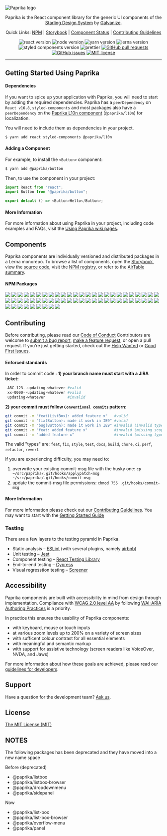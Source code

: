 ![Paprika logo](https://user-images.githubusercontent.com/10501940/52080175-07327400-254c-11e9-9748-7a00f93a13a8.png)

<p align="center">Paprika is the React component library for the generic UI components of the <a href="https://design.wegalvanize.com/">Starling Design System</a> by <a href="https://www.wegalvanize.com/">Galvanize</a>.</p>
<p align="center">
  Quick Links: 
  <a href="https://www.npmjs.com/org/paprika">NPM</a> |
  <a href="https://paprika.highbond.com/">Storybook</a> |
  <a href="https://airtable.com/shrkJwkvtbgc3FT22">Component Status</a> |
  <a href="https://github.com/acl-services/paprika/wiki">Contributing Guidelines</a>
</p>
<p align="center">
  <img alt="react version" src="https://img.shields.io/badge/react-v16.8.2-green.svg">
  <img alt="node version" src="https://img.shields.io/badge/node-v10.0.0%2B-brightgreen.svg">
  <img alt="yarn version" src="https://img.shields.io/badge/yarn-v1.12.3%2B-yellowgreen.svg">
  <img alt="lerna version" src="https://img.shields.io/badge/lerna-v3.13.0-blue.svg">
  <img alt="styled components version" src="https://img.shields.io/badge/styled--components-4.2.0-yellow">
  <img alt="prettier" src="https://img.shields.io/badge/codestyle-prettier-%23ff69b4">
  <a href="https://github.com/acl-services/paprika/pulls"><img alt="GitHub pull requests" src="https://img.shields.io/github/issues-pr/acl-services/paprika"></a>
  <a href="https://github.com/acl-services/paprika/issues"><img alt="GitHub issues" src="https://img.shields.io/github/issues/acl-services/paprika"></a>
  <a href="https://github.com/acl-services/paprika/blob/master/LICENSE"><img alt="MIT license" src="https://img.shields.io/github/license/acl-services/paprika"></a>
</p>

---

## Getting Started Using Paprika

#### Dependencies

If you want to spice up your application with Paprika, you will need to start by adding the required dependencies. Paprika has a `peerDependency` on `React v16.8`, `styled-components` and most packages also have a `peerDependency` on the [Paprika L10n component](https://github.com/acl-services/paprika/blob/master/packages/L10n/README.md) (`@paprika/l10n`) for localization.

You will need to include them as dependencies in your project.

```sh
$ yarn add react styled-components @paprika/l10n
```

#### Adding a Component

For example, to install the `<Button>` component:

```sh
$ yarn add @paprika/button
```

Then, to use the component in your project:

```js
import React from "react";
import Button from "@paprika/button";

export default () => <Button>Hello</Button>;
```

#### More Information

For more information about using Paprika in your project, including code examples and FAQs, visit the [Using Paprika wiki pages](https://github.com/acl-services/paprika/wiki/Using-Paprika).

## Components

Paprika components are individually versioned and distributed packages in a Lerna monorepo.
To browse a list of components, open the [Storybook](https://paprika.highbond.com/),
view the [source code](https://github.com/acl-services/paprika/tree/master/packages),
visit the [NPM registry](https://www.npmjs.com/org/paprika),
or refer to the [AirTable summary](https://airtable.com/shrkJwkvtbgc3FT22).

#### NPM Packages

<a href="https://www.npmjs.com/package/@paprika/action-bar"><img src="https://img.shields.io/npm/v/@paprika/action-bar?label=ActionBar" /></a>
<a href="https://www.npmjs.com/package/@paprika/avatar"><img src="https://img.shields.io/npm/v/@paprika/avatar?label=Avatar" /></a>
<a href="https://www.npmjs.com/package/@paprika/breadcrumbs"><img src="https://img.shields.io/npm/v/@paprika/breadcrumbs?label=Breadcrumbs" /></a>
<a href="https://www.npmjs.com/package/@paprika/button"><img src="https://img.shields.io/npm/v/@paprika/button?label=Button" /></a>
<a href="https://www.npmjs.com/package/@paprika/button-group"><img src="https://img.shields.io/npm/v/@paprika/button-group?label=ButtonGroup" /></a>
<a href="https://www.npmjs.com/package/@paprika/calendar"><img src="https://img.shields.io/npm/v/@paprika/calendar?label=Calendar" /></a>
<a href="https://www.npmjs.com/package/@paprika/card"><img src="https://img.shields.io/npm/v/@paprika/card?label=Card" /></a>
<a href="https://www.npmjs.com/package/@paprika/checkbox"><img src="https://img.shields.io/npm/v/@paprika/checkbox?label=Checkbox" /></a>
<a href="https://www.npmjs.com/package/@paprika/collapsible"><img src="https://img.shields.io/npm/v/@paprika/collapsible?label=Collapsible" /></a>
<a href="https://www.npmjs.com/package/@paprika/collapsible-card"><img src="https://img.shields.io/npm/v/@paprika/collapsible-card?label=CollapsibleCard" /></a>
<a href="https://www.npmjs.com/package/@paprika/collapsible-checklists"><img src="https://img.shields.io/npm/v/@paprika/collapsible-checklists?label=CollapsibleChecklists" /></a>
<a href="https://www.npmjs.com/package/@paprika/collapsible-text"><img src="https://img.shields.io/npm/v/@paprika/collapsible-text?label=CollapsibleText" /></a>
<a href="https://www.npmjs.com/package/@paprika/confirmation"><img src="https://img.shields.io/npm/v/@paprika/confirmation?label=Confirmation" /></a>
<a href="https://www.npmjs.com/package/@paprika/constants"><img src="https://img.shields.io/npm/v/@paprika/constants?label=constants" /></a>
<a href="https://www.npmjs.com/package/@paprika/counter"><img src="https://img.shields.io/npm/v/@paprika/counter?label=Counter" /></a>
<a href="https://www.npmjs.com/package/@paprika/data-field"><img src="https://img.shields.io/npm/v/@paprika/data-field?label=DataField" /></a>
<a href="https://www.npmjs.com/package/@paprika/data-grid"><img src="https://img.shields.io/npm/v/@paprika/data-grid?label=DataGrid" /></a>
<a href="https://www.npmjs.com/package/@paprika/data-header"><img src="https://img.shields.io/npm/v/@paprika/data-header?label=DataHeader" /></a>
<a href="https://www.npmjs.com/package/@paprika/date-input"><img src="https://img.shields.io/npm/v/@paprika/date-input?label=DateInput" /></a>
<a href="https://www.npmjs.com/package/@paprika/date-picker"><img src="https://img.shields.io/npm/v/@paprika/date-picker?label=DatePicker" /></a>
<a href="https://www.npmjs.com/package/@paprika/date-range-picker"><img src="https://img.shields.io/npm/v/@paprika/date-range-picker?label=DateRangePicker" /></a>
<a href="https://www.npmjs.com/package/@paprika/dialog-actions"><img src="https://img.shields.io/npm/v/@paprika/dialog-actions?label=DialogActions" /></a>
<a href="https://www.npmjs.com/package/@paprika/external-link"><img src="https://img.shields.io/npm/v/@paprika/external-link?label=ExternalLink" /></a>
<a href="https://www.npmjs.com/package/@paprika/form-element"><img src="https://img.shields.io/npm/v/@paprika/form-element?label=FormElement" /></a>
<a href="https://www.npmjs.com/package/@paprika/guard"><img src="https://img.shields.io/npm/v/@paprika/guard?label=Guard" /></a>
<a href="https://www.npmjs.com/package/@paprika/heading"><img src="https://img.shields.io/npm/v/@paprika/heading?label=Heading" /></a>
<a href="https://www.npmjs.com/package/@paprika/helpers"><img src="https://img.shields.io/npm/v/@paprika/helpers?label=helpers" /></a>
<a href="https://www.npmjs.com/package/@paprika/icon"><img src="https://img.shields.io/npm/v/@paprika/icon?label=Icon" /></a>
<a href="https://www.npmjs.com/package/@paprika/input"><img src="https://img.shields.io/npm/v/@paprika/input?label=Input" /></a>
<a href="https://www.npmjs.com/package/@paprika/l10n"><img src="https://img.shields.io/npm/v/@paprika/l10n?label=L10n" /></a>
<a href="https://www.npmjs.com/package/@paprika/list-box"><img src="https://img.shields.io/npm/v/@paprika/list-box?label=ListBox" /></a>
<a href="https://www.npmjs.com/package/@paprika/list-box-browser"><img src="https://img.shields.io/npm/v/@paprika/list-box-browser?label=ListBoxBrowser" /></a>
<a href="https://www.npmjs.com/package/@paprika/modal"><img src="https://img.shields.io/npm/v/@paprika/modal?label=Modal" /></a>
<a href="https://www.npmjs.com/package/@paprika/notification-card"><img src="https://img.shields.io/npm/v/@paprika/notification-card?label=NotificationCard" /></a>
<a href="https://www.npmjs.com/package/@paprika/overflow-menu"><img src="https://img.shields.io/npm/v/@paprika/overflow-menu?label=OverflowMenu" /></a>
<a href="https://www.npmjs.com/package/@paprika/overlay"><img src="https://img.shields.io/npm/v/@paprika/overlay?label=Overlay" /></a>
<a href="https://www.npmjs.com/package/@paprika/pagination"><img src="https://img.shields.io/npm/v/@paprika/pagination?label=Pagination" /></a>
<a href="https://www.npmjs.com/package/@paprika/panel"><img src="https://img.shields.io/npm/v/@paprika/panel?label=Panel" /></a>
<a href="https://www.npmjs.com/package/@paprika/pill"><img src="https://img.shields.io/npm/v/@paprika/pill?label=Pill" /></a>
<a href="https://www.npmjs.com/package/@paprika/popover"><img src="https://img.shields.io/npm/v/@paprika/popover?label=Popover" /></a>
<a href="https://www.npmjs.com/package/@paprika/progress-accordion"><img src="https://img.shields.io/npm/v/@paprika/progress-accordion?label=ProgressAccordion" /></a>
<a href="https://www.npmjs.com/package/@paprika/progress-bar"><img src="https://img.shields.io/npm/v/@paprika/progress-bar?label=ProgressBar" /></a>
<a href="https://www.npmjs.com/package/@paprika/radio"><img src="https://img.shields.io/npm/v/@paprika/radio?label=Radio" /></a>
<a href="https://www.npmjs.com/package/@paprika/raw-button"><img src="https://img.shields.io/npm/v/@paprika/raw-button?label=RawButton" /></a>
<a href="https://www.npmjs.com/package/@paprika/resize-detector"><img src="https://img.shields.io/npm/v/@paprika/resize-detector?label=ResizeDetector" /></a>
<a href="https://www.npmjs.com/package/@paprika/select"><img src="https://img.shields.io/npm/v/@paprika/select?label=Select" /></a>
<a href="https://www.npmjs.com/package/@paprika/side-navigation"><img src="https://img.shields.io/npm/v/@paprika/side-navigation?label=SideNavigation" /></a>
<a href="https://www.npmjs.com/package/@paprika/sortable"><img src="https://img.shields.io/npm/v/@paprika/sortable?label=Sortable" /></a>
<a href="https://www.npmjs.com/package/@paprika/spinner"><img src="https://img.shields.io/npm/v/@paprika/spinner?label=Spinner" /></a>
<a href="https://www.npmjs.com/package/@paprika/stylers"><img src="https://img.shields.io/npm/v/@paprika/stylers?label=stylers" /></a>
<a href="https://www.npmjs.com/package/@paprika/switch"><img src="https://img.shields.io/npm/v/@paprika/switch?label=Switch" /></a>
<a href="https://www.npmjs.com/package/@paprika/table"><img src="https://img.shields.io/npm/v/@paprika/table?label=Table" /></a>
<a href="https://www.npmjs.com/package/@paprika/tabs"><img src="https://img.shields.io/npm/v/@paprika/tabs?label=Tabs" /></a>
<a href="https://www.npmjs.com/package/@paprika/takeover"><img src="https://img.shields.io/npm/v/@paprika/takeover?label=Takeover" /></a>
<a href="https://www.npmjs.com/package/@paprika/textarea"><img src="https://img.shields.io/npm/v/@paprika/textarea?label=Textarea" /></a>
<a href="https://www.npmjs.com/package/@paprika/time-picker"><img src="https://img.shields.io/npm/v/@paprika/time-picker?label=TimePicker" /></a>
<a href="https://www.npmjs.com/package/@paprika/toast"><img src="https://img.shields.io/npm/v/@paprika/toast?label=Toast" /></a>
<a href="https://www.npmjs.com/package/@paprika/tokens"><img src="https://img.shields.io/npm/v/@paprika/tokens?label=tokens" /></a>
<a href="https://www.npmjs.com/package/@paprika/uploader"><img src="https://img.shields.io/npm/v/@paprika/uploader?label=Uploader" /></a>

## Contributing

Before contributing, please read our [Code of Conduct](https://github.com/acl-services/paprika/blob/master/CODE_OF_CONDUCT.md)
Contributors are welcome to [submit a bug report](https://github.com/acl-services/paprika/issues/new?assignees=&labels=Bug+%F0%9F%90%9B&template=bug_report.md),
[make a feature request](https://github.com/acl-services/paprika/issues/new?assignees=&labels=Feature+request+%F0%9F%92%A1&template=feature_request.md),
or open a pull request.
If you’re just getting started, check out the [Help Wanted](https://github.com/acl-services/paprika/issues?q=is%3Aissue+is%3Aopen+label%3A%22Help+Wanted%22) or [Good First Issues](https://github.com/acl-services/paprika/issues?q=is%3Aissue+is%3Aopen+label%3A%22Good+First+Issue%22).

#### Enforced standards

In order to commit code :
**1) your branch name must start with a JIRA ticket:**

```sh
 ABC-123--updating-whatever #valid
 xx-0000--updating-whatever #valid
 updating-whatever          #invalid
```

**2) your commit must follow `Conventional commits` pattern:**

```sh
git commit -m "feat(ListBox): added feature x"   #valid
git commit -m "fix(Button): made it work in IE9" #valid
git commit -m "bug(Button): made it work in IE9" #invalid (invalid type)
git commit -m "feat: added feature x"            #invalid (missing scope)
git commit -m "added feature x"                  #invalid (missing type and scope)
```

The valid "types" are: `feat`, `fix`, `style`, `test`, `docs`, `build`, `chore`, `ci`, `perf`, `refactor`, `revert`

If you are experiencing difficulty, you may need to:

1. overwrite your existing commit-msg file with the husky one: `cp ~/src/paprika/.git/hooks/applypatch-msg ~/src/paprika/.git/hooks/commit-msg`
2. update the commit-msg file permissions: `chmod 755 .git/hooks/commit-msg`

#### More Information

For more information please check out our [Contributing Guidelines](https://github.com/acl-services/paprika/wiki/Contributing-Guidelines). You may want to start with the [Getting Started Guide](https://github.com/acl-services/paprika/wiki/Getting-Started)

### Testing

There are a few layers to the testing pyramid in Paprika.

- Static analysis – [ESLint](https://eslint.org/) (with several plugins, namely [airbnb](https://www.npmjs.com/package/eslint-config-airbnb))
- Unit testing – [Jest](https://jestjs.io/)
- Component testing – [React Testing Library](https://testing-library.com/docs/react-testing-library/intro)
- End-to-end testing – [Cypress](https://testing-library.com/docs/react-testing-library/intro)
- Visual regresstion testing – [Screener](https://screener.io/)

## Accessibility

Paprika components are built with accessibility in mind from design through implementation.
Compliance with [WCAG 2.0 level AA](https://www.w3.org/TR/WCAG20/)
by following [WAI-ARIA Authoring Practices](https://www.w3.org/TR/wai-aria-practices/)
is a priority.

In practice this ensures the usability of Paprika components:

- with keyboard, mouse or touch inputs
- at various zoom levels up to 200% on a variety of screen sizes
- with sufficent colour contrast for all essential elements
- with meaningful and semantic markup
- with support for assistive technology (screen readers like VoiceOver, NVDA, and Jaws)

For more information about how these goals are achieved, please read our [guidelines for developers](https://design.wegalvanize.com/p/guidelines/accessibility#guidelines-for-developers-tab-3).

## Support

Have a question for the development team? [Ask us](https://github.com/acl-services/paprika/issues/new?assignees=&labels=Help+wanted+%E2%9D%93&template=help_wanted.md).

## License

[The MIT License (MIT)](https://github.com/acl-services/paprika/blob/master/LICENSE)

## NOTES

The following packages has been deprecated and they have moved into a new name space

Before (deprecated)

- @paprika/listbox
- @paprika/listbox-browser
- @paprika/dropdownmenu
- @paprika/sidepanel

Now

- @paprika/list-box
- @paprika/list-box-browser
- @paprika/overflow-menu
- @paprika/panel
